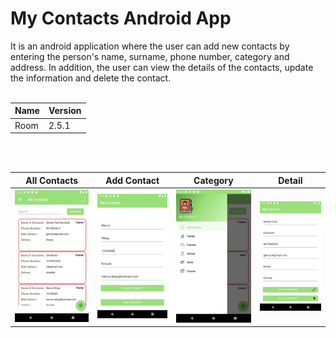 # My Contacts Android App
It is an android application where the user can add new contacts by entering the person's name, surname, phone number, category and address. In addition, the user can view the details of the contacts, update the information and delete the contact.
<br/>
<br/>

| Name | Version | 
| ------------- | ------------- | 
| Room | 2.5.1 |


<br/>
<br/>

| All Contacts | Add Contact | Category | Detail |
| ------------- | ------------- | ------------- | ------------- |
| ![All Contacts](https://github.com/merveoktay/My_Contacts_Android_App/blob/master/all.png) | ![Add Contact](https://github.com/merveoktay/My_Contacts_Android_App/blob/master/save.png) | ![Category](https://github.com/merveoktay/My_Contacts_Android_App/blob/master/menu.png) | ![Detail](https://github.com/merveoktay/My_Contacts_Android_App/blob/master/detail.png) |
